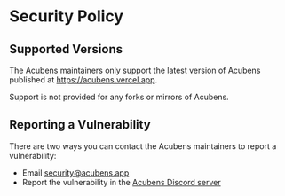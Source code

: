 # Security Policy

## Supported Versions

The Acubens maintainers only support the latest version of Acubens published at https://acubens.vercel.app.

Support is not provided for any forks or mirrors of Acubens.

## Reporting a Vulnerability

There are two ways you can contact the Acubens maintainers to report a vulnerability:
 - Email [security@acubens.app](mailto:security@acubens.app)
 - Report the vulnerability in the [Acubens Discord server](https://discord.acubens.app)
